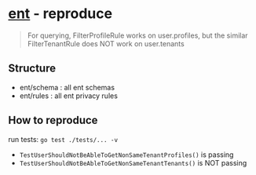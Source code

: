 # [ent](https://entgo.io/) - reproduce

> For querying, FilterProfileRule works on user.profiles, but the similar FilterTenantRule does NOT work on user.tenants

## Structure

- ent/schema : all ent schemas
- ent/rules : all ent privacy rules

## How to reproduce

run tests: `go test ./tests/... -v`

- `TestUserShouldNotBeAbleToGetNonSameTenantProfiles()` is passing
- `TestUserShouldNotBeAbleToGetNonSameTenantTenants()` is NOT passing
